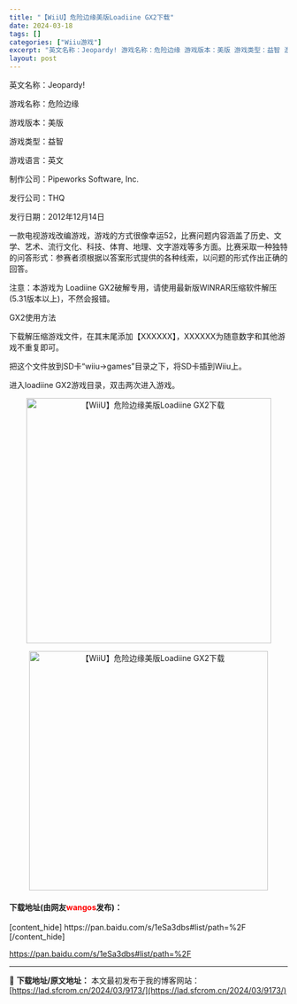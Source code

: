 ```yaml
---
title: "【WiiU】危险边缘美版Loadiine GX2下载"
date: 2024-03-18
tags: []
categories: ["Wiiu游戏"]
excerpt: "英文名称：Jeopardy! 游戏名称：危险边缘 游戏版本：美版 游戏类型：益智 游戏语言：英文 制作公司：Pipeworks Software, Inc. 发行公司：THQ 发行日期：2012年12月14日 一款电视游戏改编游戏，游戏的方式很像幸运52，比赛问题内容涵盖了历史、文学、艺术、流行文化&hellip;"
layout: post
---
```


英文名称：Jeopardy!

游戏名称：危险边缘

游戏版本：美版

游戏类型：益智

游戏语言：英文

制作公司：Pipeworks Software, Inc.

发行公司：THQ

发行日期：2012年12月14日

一款电视游戏改编游戏，游戏的方式很像幸运52，比赛问题内容涵盖了历史、文学、艺术、流行文化、科技、体育、地理、文字游戏等多方面。比赛采取一种独特的问答形式：参赛者须根据以答案形式提供的各种线索，以问题的形式作出正确的回答。

注意：本游戏为 Loadiine GX2破解专用，请使用最新版WINRAR压缩软件解压(5.31版本以上)，不然会报错。

GX2使用方法

下载解压缩游戏文件，在其末尾添加【XXXXXX】，XXXXXX为随意数字和其他游戏不重复即可。

把这个文件放到SD卡“wiiu→games”目录之下，将SD卡插到Wiiu上。

进入loadiine GX2游戏目录，双击两次进入游戏。
<p align="center"><img src="https://lad.sfcrom.cn/wp-content/uploads/2024/03/20240318_65f8446a0dcf3.jpg" alt="【WiiU】危险边缘美版Loadiine GX2下载" width="443" align="" border="0" /></p>
<p align="center"><img src="https://lad.sfcrom.cn/wp-content/uploads/2024/03/20240318_65f8446a5f84f.jpg" alt="【WiiU】危险边缘美版Loadiine GX2下载" width="432" align="" border="0" /></p>

<h4>下载地址(由网友<span style="color: red;">wangos</span>发布)：</h4>
[content_hide]
https://pan.baidu.com/s/1eSa3dbs#list/path=%2F
[/content_hide]

<!--wechatfans start-->
https://pan.baidu.com/s/1eSa3dbs#list/path=%2F
<!--wechatfans end-->

---
📖 **下载地址/原文地址：** 本文最初发布于我的博客网站：[https://lad.sfcrom.cn/2024/03/9173/](https://lad.sfcrom.cn/2024/03/9173/)
